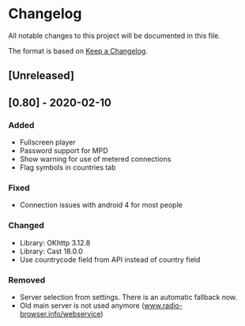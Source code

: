 # Changelog
All notable changes to this project will be documented in this file.

The format is based on [Keep a Changelog](https://keepachangelog.com/en/1.0.0/).

## [Unreleased]
## [0.80] - 2020-02-10
### Added
- Fullscreen player
- Password support for MPD
- Show warning for use of metered connections
- Flag symbols in countries tab

### Fixed
- Connection issues with android 4 for most people

### Changed
- Library: OKhttp 3.12.8
- Library: Cast 18.0.0
- Use countrycode field from API instead of country field

### Removed
- Server selection from settings. There is an automatic fallback now.
- Old main server is not used anymore (www.radio-browser.info/webservice)
